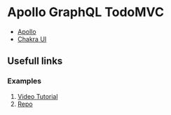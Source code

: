 # Apollo GraphQL TodoMVC

- [Apollo](https://www.apollographql.com/docs/react/get-started)
- [Chakra UI](https://chakra-ui.com/getting-started)

## Usefull links

### Examples

1. [Video Tutorial](https://www.youtube.com/watch?v=vlDhgLk5m84&ab_channel=%D0%9C%D0%B8%D1%85%D0%B0%D0%B8%D0%BB%D0%9D%D0%B5%D0%BF%D0%BE%D0%BC%D0%BD%D1%8F%D1%89%D0%B8%D0%B9)
2. [Repo](https://github.com/michey85/apollo-qql-todos)
